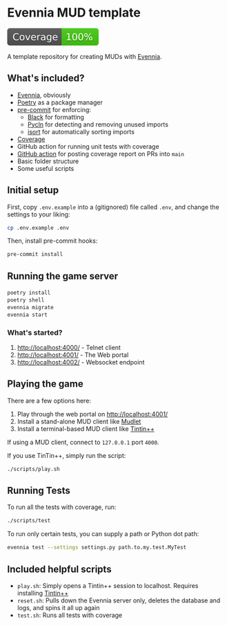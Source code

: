 # Evennia MUD template

[![Coverage badge](https://raw.githubusercontent.com/bradleymarques/evennia-mud-template/python-coverage-comment-action-data/badge.svg)](https://htmlpreview.github.io/?https://github.com/bradleymarques/evennia-mud-template/blob/python-coverage-comment-action-data/htmlcov/index.html)

A template repository for creating MUDs with [Evennia](https://www.evennia.com/).

## What's included?

- [Evennia](https://www.evennia.com/), obviously
- [Poetry](https://python-poetry.org/) as a package manager
- [pre-commit](https://pre-commit.com/) for enforcing:
  - [Black](https://black.readthedocs.io/en/stable/) for formatting
  - [Pycln](https://hadialqattan.github.io/pycln/#/) for detecting and removing unused imports
  - [isort](https://pycqa.github.io/isort/) for automatically sorting imports
- [Coverage](https://coverage.readthedocs.io/en/7.4.0/)
- GitHub action for running unit tests with coverage
- [GitHub action](https://github.com/marketplace/actions/python-coverage-comment) for posting coverage report on PRs into `main`
- Basic folder structure
- Some useful scripts

## Initial setup

First, copy `.env.example` into a (gitignored) file called `.env`, and change
the settings to your liking:

```sh
cp .env.example .env
```

Then, install pre-commit hooks:

```sh
pre-commit install
```

## Running the game server

```sh
poetry install
poetry shell
evennia migrate
evennia start
```

### What's started?

1. <http://localhost:4000/> - Telnet client
2. <http://localhost:4001/> - The Web portal
3. <http://localhost:4002/> - Websocket endpoint

## Playing the game

There are a few options here:

1. Play through the web portal on <http://localhost:4001/>
2. Install a stand-alone MUD client like [Mudlet](https://www.mudlet.org/)
3. Install a terminal-based MUD client like [Tintin++](http://tintin.mudhalla.net/)

If using a MUD client, connect to `127.0.0.1` port `4000`.

If you use TinTin++, simply run the script:

```sh
./scripts/play.sh
```

## Running Tests

To run all the tests with coverage, run:

```sh
./scripts/test
```

To run only certain tests, you can supply a path or Python dot path:

```sh
evennia test --settings settings.py path.to.my.test.MyTest
```

## Included helpful scripts

- `play.sh`: Simply opens a Tintin++ session to localhost. Requires installing [Tintin++](http://tintin.mudhalla.net/)
- `reset.sh`: Pulls down the Evennia server only, deletes the database and logs, and spins it all up again
- `test.sh`: Runs all tests with coverage
